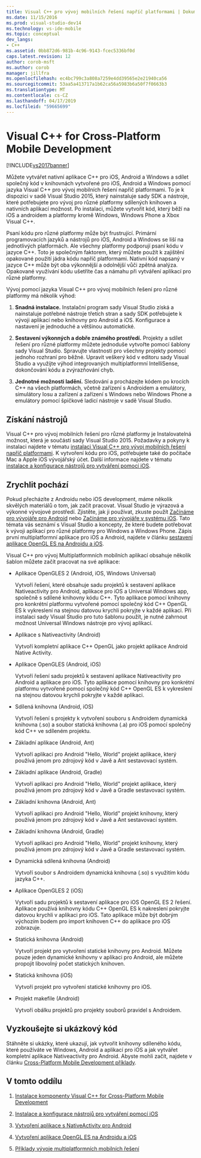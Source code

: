 ```yaml
---
title: Visual C++ pro vývoj mobilních řešení napříč platformami | Dokumentace Microsoftu
ms.date: 11/15/2016
ms.prod: visual-studio-dev14
ms.technology: vs-ide-mobile
ms.topic: conceptual
dev_langs:
- C++
ms.assetid: 0bb872d6-981b-4c96-9143-fcec5336bf0d
caps.latest.revision: 12
author: corob-msft
ms.author: corob
manager: jillfra
ms.openlocfilehash: ec4bc799c3a808a7259e4dd39565e2e21940ca56
ms.sourcegitcommit: 53aa5a413717a1b62ca56a5983b6a50f7f0663b3
ms.translationtype: MT
ms.contentlocale: cs-CZ
ms.lasthandoff: 04/17/2019
ms.locfileid: "59665699"
---
```

# <a name="visual-c-for-cross-platform-mobile-development"></a>Visual C++ for Cross-Platform Mobile Development
[!INCLUDE[vs2017banner](../includes/vs2017banner.md)]

Můžete vytvářet nativní aplikace C++ pro iOS, Android a Windows a sdílet společný kód v knihovnách vytvořené pro iOS, Android a Windows pomocí jazyka Visual C++ pro vývoj mobilních řešení napříč platformami. To je k dispozici v sadě Visual Studio 2015, který nainstaluje sady SDK a nástroje, které potřebujete pro vývoj pro různé platformy sdílených knihoven a nativních aplikací možnost. Po instalaci, můžete vytvořit kód, který běží na iOS a androidem a platformy kromě Windows, Windows Phone a Xbox Visual C++.  
  
 Psaní kódu pro různé platformy může být frustrující. Primární programovacích jazyků a nástrojů pro iOS, Android a Windows se liší na jednotlivých platformách. Ale všechny platformy podporují psaní kódu v jazyce C++. Toto je společným faktorem, který můžete použít k zajištění opakované použití jádra kódu napříč platformami. Nativní kód napsaný v jazyce C++ může být oba výkonnější a odolnější vůči zpětná analýza. Opakované využívání kódu ušetříte čas a námahu při vytváření aplikací pro různé platformy.  
  
 Vývoj pomocí jazyka Visual C++ pro vývoj mobilních řešení pro různé platformy má několik výhod:  
  
1.  **Snadná instalace.** Instalační program sady Visual Studio získá a nainstaluje potřebné nástroje třetích stran a sady SDK potřebujete k vývoji aplikací nebo knihovny pro Android a iOS. Konfigurace a nastavení je jednoduché a většinou automatické.  
  
2.  **Sestavení výkonných a dobře známého prostředí.** Projekty a sdílet řešení pro různé platformy můžete jednoduše vytvořte pomocí šablony sady Visual Studio. Spravujte vlastnosti pro všechny projekty pomocí jednoho rozhraní pro běžné. Upravit veškerý kód v editoru sady Visual Studio a využijte výhod integrovaných multiplatformní IntelliSense, dokončování kódu a zvýrazňování chyb.  
  
3.  **Jednotné možnosti ladění.** Sledování a procházejte kódem po krocích C++ na všech platformách, včetně zařízení s Androidem a emulátory, simulátory Iosu a zařízení a zařízení s Windows nebo Windows Phone a emulátory pomocí špičkové ladicí nástroje v sadě Visual Studio.  
  
## <a name="get-the-tools"></a>Získání nástrojů  
 Visual C++ pro vývoj mobilních řešení pro různé platformy je Instalovatelná možnost, která je součástí sady Visual Studio 2015. Požadavky a pokyny k instalaci najdete v tématu [instalaci Visual C++ pro vývoj mobilních řešení napříč platformami](../cross-platform/install-visual-cpp-for-cross-platform-mobile-development.md). K vytvoření kódu pro iOS, potřebujete také do počítače Mac a Apple iOS vývojářský účet. Další informace najdete v tématu [instalace a konfigurace nástrojů pro vytváření pomocí iOS](../cross-platform/install-and-configure-tools-to-build-using-ios.md).  
  
## <a name="come-up-to-speed"></a>Zrychlit pochází  
 Pokud přecházíte z Androidu nebo iOS development, máme několik skvělých materiálů o tom, jak začít pracovat. Visual Studio je výrazová a výkonné vývojové prostředí. Zjistěte, jak ji používat, zkuste použít [Začínáme pro vývojáře pro Android](https://msdn.microsoft.com/library/windows/apps/dn275875.aspx) nebo [Začínáme pro vývojáře v systému iOS](https://msdn.microsoft.com/library/windows/apps/xaml/jj657966.aspx). Tato témata vás seznámí s Visual Studio a koncepty, že které budete potřebovat k vývoji aplikací pro různé platformy pro Windows a Windows Phone. Zápis první multiplatformní aplikace pro iOS a Android, najdete v článku [sestavení aplikace OpenGL ES na Androidu a iOS](../cross-platform/build-an-opengl-es-application-on-android-and-ios.md).  
  
 Visual C++ pro vývoj Multiplatformních mobilních aplikací obsahuje několik šablon můžete začít pracovat na své aplikace:  
  
-   Aplikace OpenGLES 2 (Android, iOS, Windows Universal)  
  
     Vytvoří řešení, které obsahuje sadu projektů k sestavení aplikace Nativeactivity pro Android, aplikace pro iOS a Universal Windows app, společně s sdílené knihovny kódu C++. Tyto aplikace pomocí knihovny pro konkrétní platformu vytvořené pomocí společný kód C++ OpenGL ES k vykreslení na stejnou datovou krychli pokryjte v každé aplikaci. Při instalaci sady Visual Studio pro tuto šablonu použít, je nutné zahrnout možnost Universal Windows nástroje pro vývoj aplikací.  
  
-   Aplikace s Nativeactivity (Android)  
  
     Vytvoří kompletní aplikace C++ OpenGL jako projekt aplikace Android Native Activity.  
  
-   Aplikace OpenGLES (Android, iOS)  
  
     Vytvoří řešení sadu projektů k sestavení aplikace Nativeactivity pro Android a aplikace pro iOS. Tyto aplikace pomocí knihovny pro konkrétní platformu vytvořené pomocí společný kód C++ OpenGL ES k vykreslení na stejnou datovou krychli pokryjte v každé aplikaci.  
  
-   Sdílená knihovna (Android, iOS)  
  
     Vytvoří řešení s projekty k vytvoření souboru s Androidem dynamická knihovna (.so) a soubor statická knihovna (.a) pro iOS pomocí společný kód C++ ve sdíleném projektu.  
  
-   Základní aplikace (Android, Ant)  
  
     Vytvoří aplikaci pro Android "Hello, World" projekt aplikace, který používá jenom pro zdrojový kód v Javě a Ant sestavovací systém.  
  
-   Základní aplikace (Android, Gradle)  
  
     Vytvoří aplikaci pro Android "Hello, World" projekt aplikace, který používá jenom pro zdrojový kód v Javě a Gradle sestavovací systém.  
  
-   Základní knihovna (Android, Ant)  
  
     Vytvoří aplikaci pro Android "Hello, World" projekt knihovny, který používá jenom pro zdrojový kód v Javě a Ant sestavovací systém.  
  
-   Základní knihovna (Android, Gradle)  
  
     Vytvoří aplikaci pro Android "Hello, World" projekt knihovny, který používá jenom pro zdrojový kód v Javě a Gradle sestavovací systém.  
  
-   Dynamická sdílená knihovna (Android)  
  
     Vytvoří soubor s Androidem dynamická knihovna (.so) s využitím kódu jazyka C++.  
  
-   Aplikace OpenGLES 2 (iOS)  
  
     Vytvoří sadu projektů k sestavení aplikace pro iOS OpenGL ES 2 řešení. Aplikace používá knihovny kódu C++ OpenGL ES k nakreslení pokryjte datovou krychli v aplikaci pro iOS. Tato aplikace může být dobrým výchozím bodem pro import knihoven C++ do aplikace pro iOS zobrazuje.  
  
-   Statická knihovna (Android)  
  
     Vytvoří projekt pro vytvoření statické knihovny pro Android. Můžete pouze jeden dynamické knihovny v aplikaci pro Android, ale můžete propojit libovolný počet statických knihoven.  
  
-   Statická knihovna (iOS)  
  
     Vytvoří projekt pro vytvoření statické knihovny pro iOS.  
  
-   Projekt makefile (Android)  
  
     Vytvoří obálku projektů pro projekty souborů pravidel s Androidem.  
  
## <a name="try-out-sample-code"></a>Vyzkoušejte si ukázkový kód  
 Stáhněte si ukázky, které ukazují, jak vytvořit knihovny sdíleného kódu, které používáte ve Windows, Android a aplikací pro iOS a jak vytvářet kompletní aplikace Nativeactivity pro Android. Abyste mohli začít, najdete v článku [Cross-Platform Mobile Development příklady](../cross-platform/cross-platform-mobile-development-examples.md).  
  
## <a name="in-this-section"></a>V tomto oddílu  
  
1.  [Instalace komponenty Visual C++ for Cross-Platform Mobile Development](../cross-platform/install-visual-cpp-for-cross-platform-mobile-development.md)  
  
2.  [Instalace a konfigurace nástrojů pro vytváření pomocí iOS](../cross-platform/install-and-configure-tools-to-build-using-ios.md)  
  
3.  [Vytvoření aplikace s NativeActivity pro Android](../cross-platform/create-an-android-native-activity-app.md)  
  
4.  [Vytvoření aplikace OpenGL ES na Androidu a iOS](../cross-platform/build-an-opengl-es-application-on-android-and-ios.md)  
  
5.  [Příklady vývoje multiplatformních mobilních řešení](../cross-platform/cross-platform-mobile-development-examples.md)
